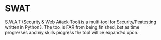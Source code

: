 # SWAT
S.W.A.T (Security &amp; Web Attack Tool) is a multi-tool for Security/Pentesting written in Python3. The tool is FAR from being finished, but as time progresses and my skills progress the tool will be expanded upon.
